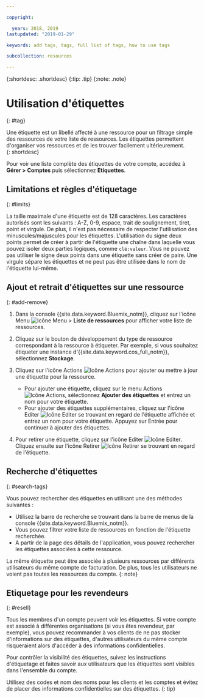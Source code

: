 ```yaml
---

copyright:

  years: 2018, 2019
lastupdated: "2019-01-29"

keywords: add tags, tags, full list of tags, how to use tags

subcollection: resources

---
```


{:shortdesc: .shortdesc}
{:tip: .tip}
{:note: .note}


# Utilisation d'étiquettes
{: #tag}

Une étiquette est un libellé affecté à une ressource pour un filtrage simple des ressources de votre liste de ressources. Les étiquettes permettent d'organiser vos ressources et de les trouver facilement ultérieurement.  
{: shortdesc}

Pour voir une liste complète des étiquettes de votre compte, accédez à **Gérer > Comptes** puis sélectionnez **Etiquettes**.

## Limitations et règles d'étiquetage
{: #limits}

La taille maximale d'une étiquette est de 128 caractères. Les caractères autorisés sont les suivants : A-Z, 0-9, espace, trait de soulignement, tiret, point et virgule. De plus, il n'est pas nécessaire de respecter l'utilisation des minuscules/majuscules pour les étiquettes. L'utilisation du signe deux points permet de créer à partir de l'étiquette une chaîne dans laquelle vous pouvez isoler deux parties logiques, comme `clé:valeur`. Vous ne pouvez pas utiliser le signe deux points dans une étiquette sans créer de paire. Une virgule sépare les étiquettes et ne peut pas être utilisée dans le nom de l'étiquette lui-même.

## Ajout et retrait d'étiquettes sur une ressource
{: #add-remove}

1. Dans la console {{site.data.keyword.Bluemix_notm}}, cliquez sur l'icône Menu ![Icône Menu](../icons/icon_hamburger.svg) > **Liste de ressources** pour afficher votre liste de ressources.
2. Cliquez sur le bouton de développement du type de ressource correspondant à la ressource à étiqueter. Par exemple, si vous souhaitez étiqueter une instance d'{{site.data.keyword.cos_full_notm}}, sélectionnez **Stockage**.  
3. Cliquez sur l'icône Actions ![Icône Actions](../icons/action-menu-icon.svg) pour ajouter ou mettre à jour une étiquette pour la ressource.

    * Pour ajouter une étiquette, cliquez sur le menu Actions ![Icône Actions](../icons/action-menu-icon.svg), sélectionnez **Ajouter des étiquettes** et entrez un nom pour votre étiquette.
    * Pour ajouter des étiquettes supplémentaires, cliquez sur l'icône Editer ![Icône Editer](../icons/edit-tagging.svg) se trouvant en regard de l'étiquette affichée et entrez un nom pour votre étiquette. Appuyez sur Entrée pour continuer à ajouter des étiquettes.
4. Pour retirer une étiquette, cliquez sur l'icône Editer ![Icône Editer](../icons/edit-tagging.svg). Cliquez ensuite sur l'icône Retirer ![Icône Retirer](../icons/close-tagging.svg) se trouvant en regard de l'étiquette.

## Recherche d'étiquettes
{: #search-tags}

Vous pouvez rechercher des étiquettes en utilisant une des méthodes suivantes :

  * Utilisez la barre de recherche se trouvant dans la barre de menus de la console {{site.data.keyword.Bluemix_notm}}.
  * Vous pouvez filtrer votre liste de ressources en fonction de l'étiquette recherchée.
  * A partir de la page des détails de l'application, vous pouvez rechercher les étiquettes associées à cette ressource.

La même étiquette peut être associée à plusieurs ressources par différents utilisateurs du même compte de facturation. De plus, tous les utilisateurs ne voient pas toutes les ressources du compte.
{: note}


## Etiquetage pour les revendeurs
{: #resell}

Tous les membres d'un compte peuvent voir les étiquettes.
Si votre compte est associé à différentes organisations (si vous êtes revendeur, par exemple), vous pouvez recommander à vos clients de ne pas stocker d'informations sur des étiquettes, d'autres utilisateurs du même compte risqueraient alors d'accéder à des informations confidentielles.

Pour contrôler la visibilité des étiquettes, suivez les instructions d'étiquetage et faites savoir aux utilisateurs que les étiquettes sont visibles dans l'ensemble du compte.

Utilisez des codes et nom des noms pour les clients et les comptes et évitez de placer des informations confidentielles sur des étiquettes.
{: tip}
